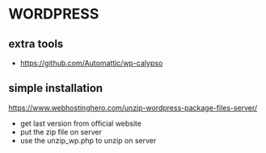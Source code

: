 # WORDPRESS

## extra tools

-   <https://github.com/Automattic/wp-calypso>

## simple installation

<https://www.webhostinghero.com/unzip-wordpress-package-files-server/>

-   get last version from official website
-   put the zip file on server
-   use the unzip_wp.php to unzip on server
